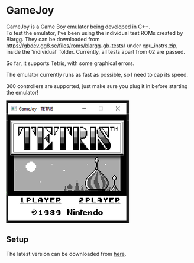 # GameJoy
GameJoy is a Game Boy emulator being developed in C++.  
To test the emulator, I've been using the individual test ROMs created by Blargg. They can be downloaded from https://gbdev.gg8.se/files/roms/blargg-gb-tests/ under cpu_instrs.zip, inside the 'individual' folder. Currently, all tests apart from 02 are passed.

So far, it supports Tetris, with some graphical errors.

The emulator currently runs as fast as possible, so I need to cap its speed.

360 controllers are supported, just make sure you plug it in before starting the emulator!

![image](images/screenshot.png)

## Setup
The latest version can be downloaded from [here](https://github.com/HazNut/GameJoy/releases/latest).
